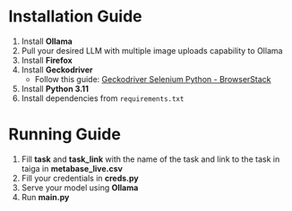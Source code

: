 # Installation Guide

1. Install **Ollama**
2. Pull your desired LLM with multiple image uploads capability to Ollama
3. Install **Firefox**
4. Install **Geckodriver**  
    - Follow this guide: [Geckodriver Selenium Python - BrowserStack](https://www.browserstack.com/guide/geckodriver-selenium-python)  
5. Install **Python 3.11**  
6. Install dependencies from `requirements.txt`  

# Running Guide

1. Fill **task** and **task_link** with the name of the task and link to the task in taiga in **metabase_live.csv**
2. Fill your credentials in **creds.py**
3. Serve your model using **Ollama**
4. Run **main.py**
